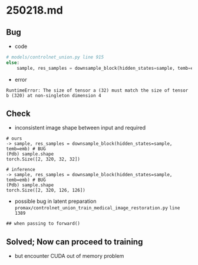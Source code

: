 # 250218.md
## Bug
- code 
```python
# models/controlnet_union.py line 915
else:
    sample, res_samples = downsample_block(hidden_states=sample, temb=emb) # BUG
```
- error
```
RuntimeError: The size of tensor a (32) must match the size of tensor b (320) at non-singleton dimension 4
```
## Check
- inconsistent image shape between input and required
```
# ours
-> sample, res_samples = downsample_block(hidden_states=sample, temb=emb) # BUG
(Pdb) sample.shape
torch.Size([2, 320, 32, 32])

# inference
-> sample, res_samples = downsample_block(hidden_states=sample, temb=emb) # BUG
(Pdb) sample.shape
torch.Size([2, 320, 126, 126])
```
- possible bug in latent preparation `promax/controlnet_union_train_medical_image_restoration.py` `line 1389`
```
## when passing to forward() 
```
## Solved; Now can proceed to training
- but encounter CUDA out of memory problem